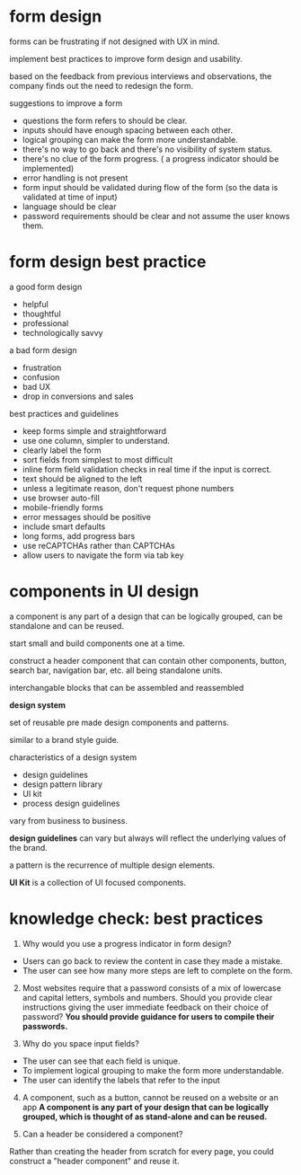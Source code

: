# form design

forms can be frustrating if not designed with UX in mind.

implement best practices to improve form design and usability.

based on the feedback from previous interviews and observations, the company finds out the need to redesign the form.

suggestions to improve a form
- questions the form refers to should be clear.
- inputs should have enough spacing between each other.
- logical grouping can make the form more understandable.
- there's no way to go back and there's no visibility of system status.
- there's no clue of the form progress. ( a progress indicator should be implemented)
- error handling is not present
- form input should be validated during flow of the form (so the data is validated at time of input)
- language should be clear
- password requirements should be clear and not assume the user knows them.

# form design best practice

a good form design
- helpful
- thoughtful
- professional
- technologically savvy

a bad form design
- frustration
- confusion
- bad UX
- drop in conversions and sales

best practices and guidelines
- keep forms simple and straightforward
- use one column, simpler to understand.
- clearly label the form
- sort fields from simplest to most difficult
- inline form field validation checks in real time if the input is correct.
- text should be aligned to the left
- unless a legitimate reason, don't request phone numbers
- use browser auto-fill
- mobile-friendly forms
- error messages should be positive
- include smart defaults 
- long forms, add progress bars
- use reCAPTCHAs rather than CAPTCHAs
- allow users to navigate the form via tab key

# components in UI design

a component is any part of a design that can be logically grouped, can be standalone and can be reused.

start small and build components one at a time.

construct a header component that can contain other components, button, search bar, navigation bar, etc. all being standalone units.

interchangable blocks that can be assembled and reassembled

**design system**

set of reusable pre made design components and patterns.

similar to a brand style guide.

characteristics of a design system
- design guidelines
- design pattern library
- UI kit 
- process design guidelines

vary from business to business.

**design guidelines** can vary but always will reflect the underlying values of the brand.

a pattern is the recurrence of multiple design elements.

**UI Kit** is a collection of UI focused components.

# knowledge check: best practices

1. Why would you use a progress indicator in form design?
- Users can go back to review the content in case they made a mistake.
- The user can see how many more steps are left to complete on the form.

2. Most websites require that a password consists of a mix of lowercase and capital letters, symbols and numbers. Should you provide clear instructions giving the user immediate feedback on their choice of password?
**You should provide guidance for users to compile their passwords.**

3. Why do you space input fields?
- The user can see that each field is unique.
- To implement logical grouping to make the form more understandable.
- The user can identify the labels that refer to the input

4. A component, such as a button, cannot be reused on a website or an app
**A component is any part of your design that can be logically grouped, which is thought of as stand-alone and can be reused.**

5. Can a header be considered a component? 

Rather than creating the header from scratch for every page, you could construct a "header component" and reuse it. 


